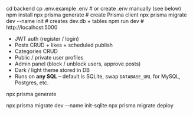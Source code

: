 cd backend
cp .env.example .env            # or create .env manually (see below)
npm install
npx prisma generate             # create Prisma client
npx prisma migrate dev --name init   # creates dev.db + tables
npm run dev                     # http://localhost:5000


* JWT auth (register / login)
* Posts CRUD + likes + scheduled publish
* Categories CRUD
* Public / private user profiles
* Admin panel (block / unblock users, approve posts)
* Dark / light theme stored in DB
* Runs on **any SQL** – default is SQLite, swap `DATABASE_URL` for MySQL, Postgres, etc.

npx prisma generate
<!-- npx prisma migrate dev --name sqlite ==> bad -->
<!-- npx prisma migrate dev --create-only --name init-sqlite -->

npx prisma migrate dev --name init-sqlite
npx prisma migrate deploy
